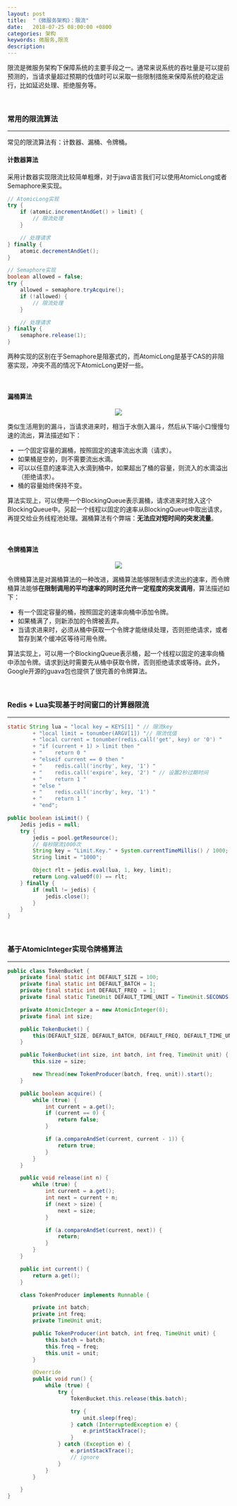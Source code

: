 ```yaml
---
layout: post
title:  "《微服务架构》：限流"
date:   2018-07-25 08:00:00 +0800
categories: 架构
keywords: 微服务,限流
description:
---
```

限流是微服务架构下保障系统的主要手段之一。通常来说系统的吞吐量是可以提前预测的，当请求量超过预期的伐值时可以采取一些限制措施来保障系统的稳定运行，比如延迟处理、拒绝服务等。

<br/>

### 常用的限流算法

---

常见的限流算法有：计数器、漏桶、令牌桶。

#### 计数器算法

采用计数器实现限流比较简单粗爆，对于java语言我们可以使用AtomicLong或者Semaphore来实现。

```java
// AtomicLong实现
try {
    if (atomic.incrementAndGet() > limit) {
        // 限流处理
    }

    // 处理请求
} finally {
    atomic.decrementAndGet();
}

// Semaphore实现
boolean allowed = false;
try {
    allowed = semaphore.tryAcquire();
    if (!allowed) {
        // 限流处理
    }

    // 处理请求
} finally {
    semaphore.release(1);
}
```

两种实现的区别在于Semaphore是阻塞式的，而AtomicLong是基于CAS的非阻塞实现，冲突不高的情况下AtomicLong更好一些。

<br/>

#### 漏桶算法

<center><img src="{{site.baseurl}}/pic/microservice-limitation/1.png"/></center>

类似生活用到的漏斗，当请求进来时，相当于水倒入漏斗，然后从下端小口慢慢匀速的流出，算法描述如下：

* 一个固定容量的漏桶，按照固定的速率流出水滴（请求）。
* 如果桶是空的，则不需要流出水滴。
* 可以以任意的速率流入水滴到桶中，如果超出了桶的容量，则流入的水滴溢出（拒绝请求）。
* 桶的容量始终保持不变。

算法实现上，可以使用一个BlockingQueue表示漏桶，请求进来时放入这个BlockingQueue中。另起一个线程以固定的速率从BlockingQueue中取出请求，再提交给业务线程池处理。漏桶算法有个弊端：**无法应对短时间的突发流量**。

<br/>

#### 令牌桶算法

<center><img src="{{site.baseurl}}/pic/microservice-limitation/2.svg"/></center>

令牌桶算法是对漏桶算法的一种改进，漏桶算法能够限制请求流出的速率，而令牌桶算法能够**在限制调用的平均速率的同时还允许一定程度的突发调用**，算法描述如下：

* 有一个固定容量的桶，按照固定的速率向桶中添加令牌。
* 如果桶满了，则新添加的令牌被丢弃。
* 当请求进来时，必须从桶中获取一个令牌才能继续处理，否则拒绝请求，或者暂存到某个缓冲区等待可用令牌。

算法实现上，可以用一个BlockingQueue表示桶，起一个线程以固定的速率向桶中添加令牌。请求到达时需要先从桶中获取令牌，否则拒绝请求或等待。此外，Google开源的guava包也提供了很完善的令牌算法。

<br/>

### Redis + Lua实现基于时间窗口的计算器限流

---

```java
static String lua = "local key = KEYS[1] " // 限流key
        + "local limit = tonumber(ARGV[1]) "// 限流伐值
        + "local current = tonumber(redis.call('get', key) or '0') "
        + "if (current + 1) > limit then "
        + "    return 0 "
        + "elseif current == 0 then "
        + "    redis.call('incrby', key, '1') "
        + "    redis.call('expire', key, '2') " // 设置2秒过期时间
        + "    return 1 "
        + "else "
        + "    redis.call('incrby', key, '1') "
        + "    return 1 "
        + "end";

public boolean isLimit() {
    Jedis jedis = null;
    try {
        jedis = pool.getResource();
        // 每秒限流1000次
        String key = "Limit.Key." + System.currentTimeMillis() / 1000;
        String limit = "1000";

        Object rlt = jedis.eval(lua, 1, key, limit);
        return Long.valueOf(0) == rlt;
    } finally {
        if (null != jedis) {
            jedis.close();
        }
    }
}
```

<br/>

### 基于AtomicInteger实现令牌桶算法

---
```java
public class TokenBucket {
    private final static int DEFAULT_SIZE = 100;
    private final static int DEFAULT_BATCH = 1;
    private final static int DEFAULT_FREQ  = 1;
    private final static TimeUnit DEFAULT_TIME_UNIT = TimeUnit.SECONDS;

    private AtomicInteger a = new AtomicInteger(0);
    private final int size;

    public TokenBucket() {
        this(DEFAULT_SIZE, DEFAULT_BATCH, DEFAULT_FREQ, DEFAULT_TIME_UNIT);
    }

    public TokenBucket(int size, int batch, int freq, TimeUnit unit) {
        this.size = size;

        new Thread(new TokenProducer(batch, freq, unit)).start();
    }

    public boolean acquire() {
        while (true) {
            int current = a.get();
            if (current == 0) {
                return false;
            }

            if (a.compareAndSet(current, current - 1)) {
                return true;
            }
        }
    }

    public void release(int n) {
        while (true) {
            int current = a.get();
            int next = current + n;
            if (next > size) {
                next = size;
            }

            if (a.compareAndSet(current, next)) {
                return;
            }
        }
    }

    public int current() {
        return a.get();
    }

    class TokenProducer implements Runnable {

        private int batch;
        private int freq;
        private TimeUnit unit;

        public TokenProducer(int batch, int freq, TimeUnit unit) {
            this.batch = batch;
            this.freq = freq;
            this.unit = unit;
        }

        @Override
        public void run() {
            while (true) {
                try {
                    TokenBucket.this.release(this.batch);

                    try {
                        unit.sleep(freq);
                    } catch (InterruptedException e) {
                        e.printStackTrace();
                    }
                } catch (Exception e) {
                    e.printStackTrace();
                    // ignore
                }
            }
        }

    }
}
```
